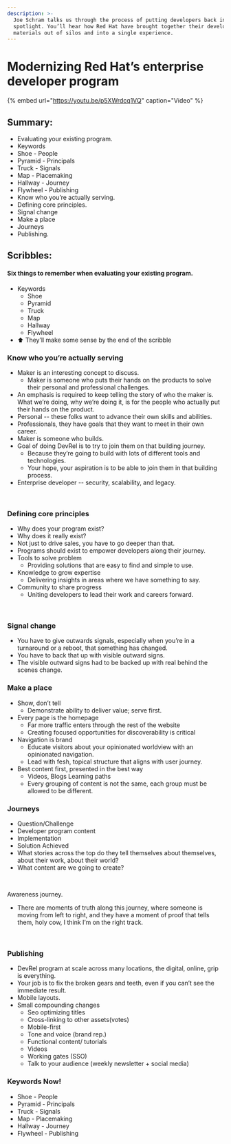 ```yaml
---
description: >-
  Joe Schram talks us through the process of putting developers back in the
  spotlight. You’ll hear how Red Hat have brought together their developer
  materials out of silos and into a single experience.
---
```


# Modernizing Red Hat’s enterprise developer program

{% embed url="https://youtu.be/p5XWrdcq1VQ" caption="Video" %}

## Summary:

* Evaluating your existing program.
* Keywords
* Shoe - People 
* Pyramid - Principals 
* Truck - Signals 
* Map - Placemaking
* Hallway - Journey
* Flywheel - Publishing
* Know who you’re actually serving.
* Defining core principles.
* Signal change
* Make a place
* Journeys 
* Publishing. 

## Scribbles:

#### Six things to remember when evaluating your existing program. 

* Keywords
  * Shoe 
  * Pyramid 
  * Truck
  * Map
  * Hallway
  * Flywheel  
* ⬆️ They’ll make some sense by the end of the scribble  

### Know who you’re actually serving 

* Maker is an interesting concept to discuss. 
  * Maker is someone who puts their hands on the products to solve their personal and professional challenges. 
* An emphasis is required to keep telling the story of who the maker is. What we’re doing, why we’re doing it, is for the people who actually put their hands on the product.
* Personal -- these folks want to advance their own skills and abilities. 
* Professionals, they have goals that they want to meet in their own career.
* Maker is someone who builds. 
* Goal of doing DevRel is to try to join them on that building journey. 
  * Because they’re going to build with lots of different tools and technologies. 
  * Your hope, your aspiration is to be able to join them in that building process. 
* Enterprise developer -- security, scalability, and legacy. ‌

‌  


### Defining core principles

* Why does your program exist? 
* Why does it really exist? 
* Not just to drive sales, you have to go deeper than that. 
* Programs should exist to empower developers along their journey.
* Tools to solve problem 
  * Providing solutions that are easy to find and simple to use.
* Knowledge to grow expertise
  * Delivering insights in areas where we have something to say. 
* Community to share progress
  * Uniting developers to lead their work and careers forward. 

‌  


### Signal change

* You have to give outwards signals, especially when you’re in a turnaround or a reboot, that something has changed. 
* You have to back that up with visible outward signs. 
* The visible outward signs had to be backed up with real behind the scenes change. 

### Make a place

* Show, don’t tell 
  * Demonstrate ability to deliver value; serve first. 
* Every page is the homepage
  * Far more traffic enters through the rest of the website 
  * Creating focused opportunities for discoverability is critical
* Navigation is brand
  * Educate visitors about your opinionated worldview with an opinionated navigation.
  * Lead with fesh, topical structure that aligns with user journey. 
* Best content first, presented in the best way
  * Videos, Blogs Learning paths
  * Every grouping of content is not the same, each group must be allowed to be different.

### Journeys

* Question/Challenge
* Developer program content
* Implementation
* Solution Achieved
* What stories across the top do they tell themselves about themselves, about their work, about their world?
* What content are we going to create? 

‌

Awareness journey. 

* There are moments of truth along this journey, where someone is moving from left to right, and they have a moment of proof that tells them, holy cow, I think I’m on the right track. 

‌

### Publishing

* DevRel program at scale across many locations, the digital, online, grip is everything. 
* Your job is to fix the broken gears and teeth, even if you can’t see the immediate result.
* Mobile layouts. ‌
* Small compounding changes
  * Seo optimizing titles
  * Cross-linking to other assets\(votes\)
  * Mobile-first 
  * Tone and voice \(brand rep.\) 
  * Functional content/ tutorials 
  * Videos
  * Working gates \(SSO\)
  * Talk to your audience \(weekly newsletter + social media\) 

### Keywords Now! 

* Shoe - People 
* Pyramid - Principals 
* Truck - Signals 
* Map - Placemaking
* Hallway - Journey
* Flywheel - Publishing



